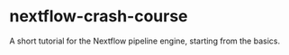 # nextflow-crash-course
A short tutorial for the Nextflow pipeline engine, starting from the basics.


